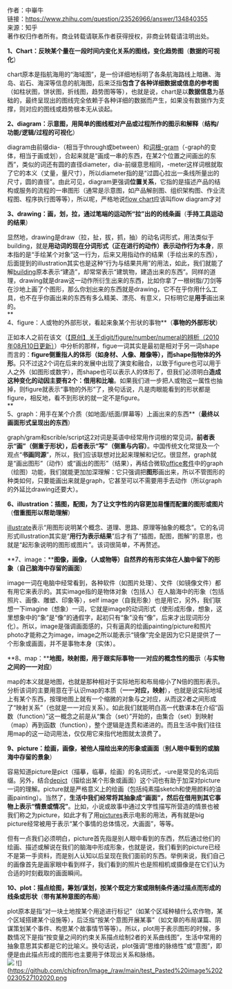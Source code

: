 作者：中崋牛  
链接：https://www.zhihu.com/question/23526966/answer/134840355  
来源：知乎  
著作权归作者所有。商业转载请联系作者获得授权，非商业转载请注明出处。  
  

**1、Chart：反映某个量在一段时间内变化关系的图线，变化趋势图**（**数据的可视化**）  
  
chart原本是指航海用的“海域图”，是一份详细地标明了各条航海路线上暗礁、海岛、岩石、海深等信息的航海图，后来泛指**包含了各种详细数据或信息的参考图**（如柱状图，饼状图，折线图，趋势图等等），也就是说，chart是以**数据信息**为基础的，最终呈现出的图线完全依赖于各种详细的数据而产生，如果没有数据作为支撑，则对应的图线或趋势根本无从谈起。  
  
**2、diagram：示意图，用简单的图线框对产品或过程所作的图示和解释**（**结构/功能/逻辑/过程的可视化**）  
  
diagram由前缀dia-（相当于through或between）和[词根-gram](https://www.zhihu.com/search?q=%E8%AF%8D%E6%A0%B9-gram&search_source=Entity&hybrid_search_source=Entity&hybrid_search_extra=%7B%22sourceType%22%3A%22answer%22%2C%22sourceId%22%3A134840355%7D)（-graph的变体，相当于画或划），合起来就是“画成一串的东西，在某2个位置之间画出的东西”，类似的词还有圆的直径diameter，dia-前缀意思相同，-meter这样词根就取了它的本义（丈量，量尺寸），所以diameter指的是“过圆心拉出一条线所量出的尺寸，圆的直径”。由此可见，diagram更强调**位置关系**，它指的是描述产品的结构或服务的流程的一串图形（通常是示意图，如产品解剖图、组织架构图、作业流程图、程序执行图等等），所以呢，严格地说[flow chart](https://www.zhihu.com/search?q=flow%20chart&search_source=Entity&hybrid_search_source=Entity&hybrid_search_extra=%7B%22sourceType%22%3A%22answer%22%2C%22sourceId%22%3A134840355%7D)应该叫flow diagram才对  
  
**3、drawing：画，划，拉，通过笔端的运动所“拉”出的的线条画**（**手持工具运动的结果**）  
  
显然地，drawing是draw（拉，扯，拔，抓，抽）的动名词形式，用法类似于building，就是**用动词的现在分词形式（正在进行的动作）表示动作行为本身**，原本指的是“手绘某个对象”这一行为，后来又用指动作的结果（手绘出来的东西），后面提到的illustration其实也是这种“行为与结果共用”的用法，如此，我们就能了解[building](https://www.zhihu.com/search?q=building&search_source=Entity&hybrid_search_source=Entity&hybrid_search_extra=%7B%22sourceType%22%3A%22answer%22%2C%22sourceId%22%3A134840355%7D)原本表示“建造”，却常常表示“建筑物，建造出来的东西”。同样的道理，drawing就是draw这一动作所衍生出来的东西，比如你拿了一根树脂/刀剑等在沙地上画了个图形，那么你划出来的东西就是drawing，它不在乎你用什么工具，也不在乎你画出来的东西有多么精美、漂亮、有意义，只标明它是**用手**画出来的。  
**  
4、figure：人或物的外部形状，看起来象某个形状的事物**（**事物的外部形状**）  
  
正如本人之前在该文（[【原创】关于digit/figure/number/numeral的辨析（2010年08月10日更新）](https://link.zhihu.com/?target=http%3A//hi.baidu.com/heartsoft2008/blog/item/4c0a04f43af906e27709d76e.html)）中分析的那样，figue一词其实是最初是相对于另一词shape而言的：**figure侧重指人的体形（如身材、人像、雕像等），而shape指物体的外形**。只不过这2个词在后来的发展中出现了演变和融合，以致于figure也可以用于人之外（如图形或数字），而shape也可以表示人的体形了，但我们必须明白**造成这种变化的动因主要有2个：借用和比喻**。如果我们进一步把人或物这一属性也抽掉，则figure就表示“事物的外形”了，换句话说，凡是肉眼能看到的形状都是figure，相反地，看不到形状的就一定不是figure。  
**  
5、graph：用手在某个介质（如地面/纸面/屏幕等）上画出来的东西**（**最终以画面形式呈现出的东西**）  
  
graph/gram和scrible/script这2对词是英语中经常用作词根的常见词，**前者表示“画”（侧重于形状），后者表示“写”（侧重与内容）**。中国传统文化常提及一个观点“**书画同源**”，所以，我们应该联想对比起来理解和记忆。很显然，graph就是“画出图形”（动作）或“画出的图形”（结果），再结合微软[office套件](https://www.zhihu.com/search?q=office%E5%A5%97%E4%BB%B6&search_source=Entity&hybrid_search_source=Entity&hybrid_search_extra=%7B%22sourceType%22%3A%22answer%22%2C%22sourceId%22%3A134840355%7D)中的graph（绘图）功能，我们就能更加加深理解：它只强调把**图形**画出来，所以不管图形的种类如何，只要能画出来就是graph，它甚至可以不需要用手去动作（所以graph的外延比drawing还要大）。  
  
**6、illustration：插图，配图，为了让文字性的内容更加易懂而配置的图形或图片**（**借重图形以帮助理解**）  
  
[illustrate](https://www.zhihu.com/search?q=illustrate&search_source=Entity&hybrid_search_source=Entity&hybrid_search_extra=%7B%22sourceType%22%3A%22answer%22%2C%22sourceId%22%3A134840355%7D)表示“用图形说明某个概念、道理、思路、原理等抽象的概念”。它的名词形式illustration其实是“**用行为表示结果**”后才有了“插图，配图，图解”的意思，也就是“起形象说明的图形或图片”。该词很简单，不再赘述。  
  
**7、image：****图像，画像，（人或物等）自然界的有形实体在人脑中留下的形象**（**自己脑海中存留的画面**）  
  
image一词在电脑中经常看到，各种软件（如图片处理）、文件（如镜像文件）都有用它来表示的。其实image指的是物体对象（包括人）在人脑海中的形象（包括照片、画像、雕塑、印象等），self image（自我形象）也是用它，另外，我们联想一下imagine（想象）一词，它就是image的动词形式（使形成形像，想象，这里想象中的“象”是“像”的通假字，起初只有“象”没有“像”，后来才出现词形分化）。所以，image是强调画面感的，只有逼真的绘画painting/picture和照片photo才能称之为image，image之所以能表示“镜像”完全是因为它只是提供了一个形象或画面，并不是事物本身（实体）。  
  
**8、map：****地图，映射图，用于跟实际事物一一对应的概念性的图示**（**与实物之间的一一对应**）  
  
map的本义就是地图，也就是那种相对于实际地形和布局缩小了N倍的图形表示。分析该词的主要用意在于认识map的本质（**一一对应，映射**），也就是说实际地域上有某个东西，按理地图上就有一个缩微的对象与之对应，从而这2者之间形成了“映射关系”（也就是一一对应关系）。如此我们就能明白高一代数课本在介绍“函数（function）”这一概念之前是从“集合（set）”开始的，由集合（set）到映射（map）再到函数（function），整个逻辑是连贯和递进的。而且生活中我们往往用map的这一动词用法，仅仅用它来指代地图就太浪费了。  
  
**9、picture：绘画，画像，被他人描绘出来的形象或画面**（**别人眼中看到的或脑海中存留的景象**）  
  
容易知道picture是pict（描摹，临摹，绘画）的名词形式，-ure是常见的名词后缀。另外，结合[depict](https://www.zhihu.com/search?q=depict&search_source=Entity&hybrid_search_source=Entity&hybrid_search_extra=%7B%22sourceType%22%3A%22answer%22%2C%22sourceId%22%3A134840355%7D)（描绘出某个形象或画面）这个词也有助于加深对picture一词的理解。picture就是严格意义上的绘画（包括纯素描sketch和使用颜料的油画painting）。当然了，**生活中我们经常将其抽象成“画面”，然后在借用到其它事物上表示“情景或情况”**。比如，小说或故事中通过文字性描写所营造的情景也被我们称之为picture，如此才有了用[pictures](https://www.zhihu.com/search?q=pictures&search_source=Entity&hybrid_search_source=Entity&hybrid_search_extra=%7B%22sourceType%22%3A%22answer%22%2C%22sourceId%22%3A134840355%7D)表示电影的用法，再有就是big picture经常被用于表示“某个事情的总体情况，大画面”，等等。  
  
但有一点我们必须明白，picture首先指是别人眼中看到的东西，然后通过他们的绘画、描述或解说在我们的脑海中形成形象，也就是说，我们看到的picture已经不是第一手资料，而是别人认知以后呈现在我们面前的东西。举例来说，我们自己的画像首先是画家眼中看到样子，我们看到的照片也是照相机或摄像是在它们认为合适的时刻截取的画面瞬间。  
  
**10、plot：描点绘图，筹划/谋划，按某个既定方案或限制条件通过描点而形成的线条或形状**（**带有某种意图的布局**）  
  
plot原本是指“对一块土地按某个用途进行标记”（如某个区域种植什么农作物，某个区域搭建某个设施等），后泛指“按某个意图开展某事”（如文章的布局谋篇、阴谋策划某个事件、构思某个故事情节等等）。所以，plot用于表示图形的时候，多数情况下是指“按变量之间的约束关系描点绘制2者的关系曲线图”，生活中常用的抽象意思其实都是它的比喻义。换句话说，plot强调“思维的脉络性”或“意图”，即便是由此描点形成的图形也主要用于体现出关系和脉络。  
![](https://picx.zhimg.com/80/v2-3f058cef8198f67d2513ef21a47a7ba7_720w.webp?source=1940ef5c)
![](https://github.com/chipfron/Image_/raw/main/test_Pasted%20image%2020230527102020.png